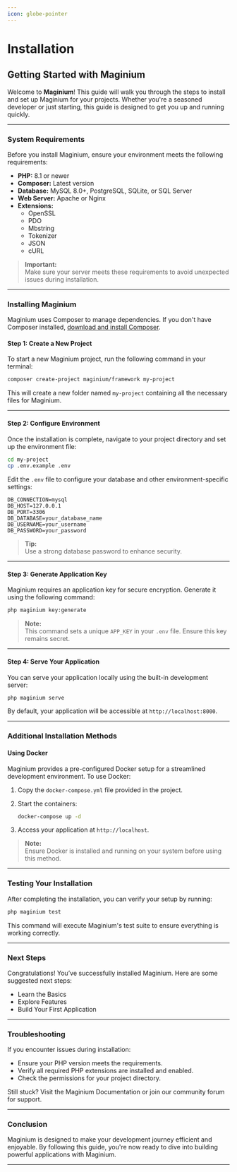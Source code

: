 ```yaml
---
icon: globe-pointer
---
```


# Installation

## Getting Started with Maginium

Welcome to **Maginium**! This guide will walk you through the steps to install and set up Maginium for your projects. Whether you're a seasoned developer or just starting, this guide is designed to get you up and running quickly.

***

### System Requirements

Before you install Maginium, ensure your environment meets the following requirements:

* **PHP:** 8.1 or newer
* **Composer:** Latest version
* **Database:** MySQL 8.0+, PostgreSQL, SQLite, or SQL Server
* **Web Server:** Apache or Nginx
* **Extensions:**
  * OpenSSL
  * PDO
  * Mbstring
  * Tokenizer
  * JSON
  * cURL

> **Important:**\
> Make sure your server meets these requirements to avoid unexpected issues during installation.

***

### Installing Maginium

Maginium uses Composer to manage dependencies. If you don't have Composer installed, [download and install Composer](https://getcomposer.org/download/).

#### Step 1: Create a New Project

To start a new Maginium project, run the following command in your terminal:

```bash
composer create-project maginium/framework my-project
```

This will create a new folder named `my-project` containing all the necessary files for Maginium.

***

#### Step 2: Configure Environment

Once the installation is complete, navigate to your project directory and set up the environment file:

```bash
cd my-project
cp .env.example .env
```

Edit the `.env` file to configure your database and other environment-specific settings:

```plaintext
DB_CONNECTION=mysql
DB_HOST=127.0.0.1
DB_PORT=3306
DB_DATABASE=your_database_name
DB_USERNAME=your_username
DB_PASSWORD=your_password
```

> **Tip:**\
> Use a strong database password to enhance security.

***

#### Step 3: Generate Application Key

Maginium requires an application key for secure encryption. Generate it using the following command:

```bash
php maginium key:generate
```

> **Note:**\
> This command sets a unique `APP_KEY` in your `.env` file. Ensure this key remains secret.

***

#### Step 4: Serve Your Application

You can serve your application locally using the built-in development server:

```bash
php maginium serve
```

By default, your application will be accessible at `http://localhost:8000`.

***

### Additional Installation Methods

#### Using Docker

Maginium provides a pre-configured Docker setup for a streamlined development environment. To use Docker:

1. Copy the `docker-compose.yml` file provided in the project.
2.  Start the containers:

    ```bash
    docker-compose up -d
    ```
3. Access your application at `http://localhost`.

> **Note:**\
> Ensure Docker is installed and running on your system before using this method.

***

### Testing Your Installation

After completing the installation, you can verify your setup by running:

```bash
php maginium test
```

This command will execute Maginium's test suite to ensure everything is working correctly.

***

### Next Steps

Congratulations! You’ve successfully installed Maginium. Here are some suggested next steps:

* Learn the Basics
* Explore Features
* Build Your First Application

***

### Troubleshooting

If you encounter issues during installation:

* Ensure your PHP version meets the requirements.
* Verify all required PHP extensions are installed and enabled.
* Check the permissions for your project directory.

Still stuck? Visit the Maginium Documentation or join our community forum for support.

***

### Conclusion

Maginium is designed to make your development journey efficient and enjoyable. By following this guide, you're now ready to dive into building powerful applications with Maginium.

***

